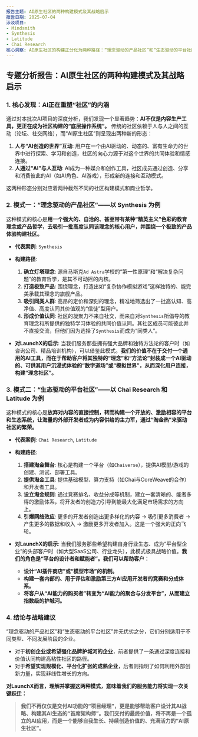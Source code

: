 ```yaml
---
报告主题: AI原生社区的两种构建模式及其战略启示
报告日期: 2025-07-04
涉及项目: 
- Mindsmith
- Synthesis
- Latitude
- Chai Research
核心洞察: AI原生社区的构建正分化为两种路径：“理念驱动的产品社区”和“生态驱动的平台社区”，两者对应着不同的商业模式和战略价值。
---
```


## 专题分析报告：AI原生社区的两种构建模式及其战略启示

### 1. 核心发现：AI正在重塑“社区”的内涵

通过对本批次AI项目的深度分析，我们发现一个显著趋势：**AI不仅是内容生产工具，更正在成为社区构建的“底层操作系统”。** 传统的社区依赖于人与人之间的互动（论坛、社交网络），而“AI原生社区”则呈现出两种新的形态：

1.  **人与“AI创造的世界”互动**: 用户在一个由AI驱动的、动态的、富有生命力的世界中进行探索、学习和创造，社区的向心力源于对这个世界的共同体验和情感连接。
2.  **人通过“AI”与人互动**: AI成为一种媒介和创作工具，社区成员通过创造、分享和消费彼此的AI（如AI角色、AI游戏），形成新的连接和互动模式。

这两种形态分别对应着两种截然不同的社区构建模式和商业哲学。

### 2. 模式一：“理念驱动的产品社区”——以 Synthesis 为例

这种模式的核心是**用一个强大的、自洽的、甚至带有某种“精英主义”色彩的教育理念或产品哲学，去吸引一批高度认同该理念的核心用户，并围绕一个极致的产品体验构建社区。**

*   **代表案例**: `Synthesis`
*   **构建路径**:
    1.  **确立灯塔理念**: 源自马斯克`Ad Astra`学校的“第一性原理”和“解决复杂问题”的教育哲学，是其不可动摇的内核。
    2.  **打造极致产品**: 围绕理念，打造出如“复杂协作模拟游戏”这样独特的、能完美承载其理念的旗舰产品。
    3.  **吸引同类人群**: 高昂的定价和深刻的理念，精准地筛选出了一批高认知、高净值、高度认同其价值观的“信徒”型用户。
    4.  **形成价值认同**: 社区的凝聚力不来自社交，而来自对`Synthesis`所倡导的教育理念和所提供的独特学习体验的共同价值认同。其社区成员可能彼此并不直接交流，但他们因为选择了`Synthesis`而成为“同类人”。

*   **对LaunchX的启示**:
    当我们服务那些拥有强大品牌和独特方法论的客户时（如咨询公司、精品培训机构），可以借鉴此模式。**我们的价值不在于交付一个通用的AI工具，而在于帮助客户将其独特的“理念”和“方法论”封装成一个AI驱动的、可供其用户沉浸式体验的“数字道场”或“模拟世界”，从而深化用户连接，构建“理念社区”。**

### 3. 模式二：“生态驱动的平台社区”——以 Chai Research 和 Latitude 为例

这种模式的核心是**放弃对内容的直接控制，转而构建一个开放的、激励相容的平台和生态系统，让海量的外部开发者成为内容供给的主力军，通过“淘金热”来驱动社区的繁荣。**

*   **代表案例**: `Chai Research`, `Latitude`
*   **构建路径**:
    1.  **搭建淘金舞台**: 核心是构建一个平台（如`Chaiverse`），提供AI模型/游戏的创建、测试、部署工具。
    2.  **提供淘金工具**: 提供基础模型、算力支持（如Chai与CoreWeave的合作）和开发者工具。
    3.  **设立淘金规则**: 通过竞赛排名、收益分成等机制，建立一套清晰的、能者多得的激励体系，将开发者的创造力引导到能最大化满足市场需求的方向上。
    4.  **引爆网络效应**: 更多的开发者创造出更多样化的内容 -> 吸引更多消费者 -> 产生更多的数据和收入 -> 激励更多开发者加入。这是一个强大的正向飞轮。

*   **对LaunchX的启示**:
    当我们服务那些希望构建自身行业生态、成为“平台型企业”的头部客户时（如大型SaaS公司、行业龙头），此模式极具战略价值。**我们的角色是“平台的设计者和赋能者”。我们可以帮助客户：**
    *   **设计“AI插件商店”或“模型市场”的机制。**
    *   **构建一套内部的、用于评估和激励第三方AI应用开发者的竞赛和分成体系。**
    *   **将客户从“AI能力的购买者”转变为“AI能力的聚合与分发平台”，从而建立指数级的护城河。**

### 4. 结论与战略建议

“理念驱动的产品社区”和“生态驱动的平台社区”并无优劣之分，它们分别适用于不同类型、不同发展阶段的企业。

*   对于**初创企业或希望强化品牌护城河的企业**，前者提供了一条通过深度连接和价值认同构建高粘性社区的路径。
*   对于**希望实现规模化、平台化扩张的成熟企业**，后者则指明了如何利用外部创新力量，实现非线性增长的方向。

**对LaunchX而言，理解并掌握这两种模式，意味着我们的服务能力将实现一次关键跃迁：**

> **我们不再仅仅是交付AI功能的“项目经理”，更是能够帮助客户设计其AI战略、构建其AI生态的“首席架构师”。我们交付的最终价值，将不再是一个孤立的AI应用，而是一个能够自我生长、持续创造价值的、充满活力的“AI原生社区”。**
